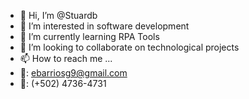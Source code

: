- 👋 Hi, I’m @Stuardb
- 👀 I’m interested in software development
- 🌱 I’m currently learning RPA Tools
- 💞️ I’m looking to collaborate on technological projects
- 📫 How to reach me ...
- 📩: ebarriosg9@gmail.com
- 📲: (+502) 4736-4731

<!---
Stuardb/Stuardb is a ✨ special ✨ repository because its `README.md` (this file) appears on your GitHub profile.
You can click the Preview link to take a look at your changes.
--->
